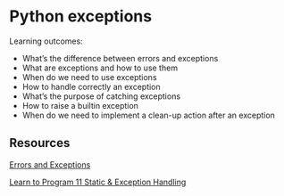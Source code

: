 # Python exceptions

Learning outcomes:
+ What’s the difference between errors and exceptions
+ What are exceptions and how to use them
+ When do we need to use exceptions
+ How to handle correctly an exception
+ What’s the purpose of catching exceptions
+ How to raise a builtin exception
+ When do we need to implement a clean-up action after an exception


## Resources

[Errors and Exceptions](https://docs.python.org/3.4/tutorial/errors.html)

[Learn to Program 11 Static & Exception Handling](https://www.youtube.com/watch?v=7vbgD-3s-w4)
